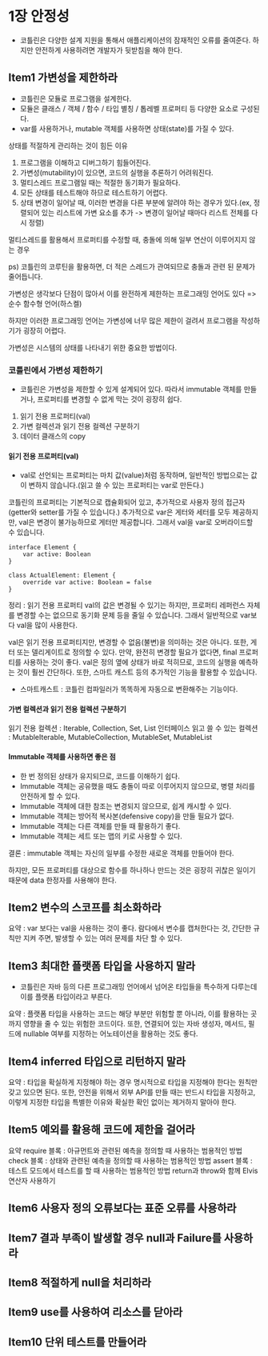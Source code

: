 # 1장 안정성
* 코틀린은 다양한 설계 지원을 통해서 애플리케이션의 잠재적인 오류를 줄여준다. 하지만 안전하게 사용하려면 개발자가 뒷받침을 해야 한다.

## Item1 가변성을 제한하라
* 코틀린은 모듈로 프로그램을 설계한다.
* 모듈은 클래스 / 객체 / 함수 / 타입 별칭 / 톱레벨 프로퍼티 등 다양한 요소로 구성된다.
* var를 사용하거나, mutable 객체를 사용하면 상태(state)를 가질 수 있다.

상태를 적절하게 관리하는 것이 힘든 이유

1. 프로그램을 이해하고 디버그하기 힘들어진다.
2. 가변성(mutability)이 있으면, 코드의 실행을 추론하기 어려워진다.
3. 멀티스레드 프로그램일 때는 적절한 동기화가 필요하다.
4. 모든 상태를 테스트해야 하므로 테스트하기 어렵다.
5. 상태 변경이 일어날 때, 이러한 변경을 다른 부분에 알려야 하는 경우가 있다.(ex, 정렬되어 있는 리스트에 가변 요소를 추가 -> 변경이 일어날 때마다 리스트 전체를 다시 정렬)

멀티스레드를 활용해서 프로퍼티를 수정할 때, 충돌에 의해 일부 연산이 이루어지지 않는 경우

ps) 코틀린의 코루틴을 활용하면, 더 적은 스레드가 관여되므로 충돌과 관련 된 문제가 줄어듭니다. 

가변성은 생각보다 단점이 많아서 이를 완전하게 제한하는 프로그래밍 언어도 있다 => 순수 함수형 언어(하스켈)

하지만 이러한 프로그래밍 언어는 가변성에 너무 많은 제한이 걸려서 프로그램을 작성하기가 굉장히 어렵다.

가변성은 시스템의 상태를 나타내기 위한 중요한 방법이다.

### 코틀린에서 가변성 제한하기

* 코틀린은 가변성을 제한할 수 있게 설계되어 있다. 따라서 immutable 객체를 만들거나, 프로퍼티를 변경할 수 없게 막는 것이 굉장히 쉽다.
1. 읽기 전용 프로퍼티(val)
2. 가변 컬렉션과 읽기 전용 컬렉션 구분하기
3. 데이터 클래스의 copy

#### 읽기 전용 프로퍼티(val)
* val로 선언되는 프로퍼티는 마치 값(value)처럼 동작하며, 일반적인 방법으로는 값이 변하지 않습니다.(읽고 쓸 수 있는 프로퍼티는 var로 만든다.)

코틀린의 프로퍼티는 기본적으로 캡슐화되어 있고, 추가적으로 사용자 정의 접근자(getter와 setter를 가질 수 있습니다.)
추가적으로 var은 게터와 세터를 모두 제공하지만, val은 변경이 불가능하므로 게터만 제공합니다. 그래서 val을 var로 오버라이드할 수 있습니다.

```
interface Element {
    var active: Boolean
}

class ActualElement: Element {
    override var active: Boolean = false
}

```

정리 : 읽기 전용 프로퍼티 val의 값은 변경될 수 있기는 하지만, 프로퍼티 레퍼런스 자체를 변경할 수는 없으므로 동기화 문제 등을 줄일 수 있습니다. 그래서 일반적으로 var보다 val을 많이 사용한다.

val은 읽기 전용 프로퍼티지만, 변경할 수 없음(불변)을 의미하는 것은 아니다. 또한, 게터 또는 델리게이트로 정의할 수 있다.
만약, 완전히 변경할 필요가 없다면, final 프로퍼티를 사용하는 것이 좋다.
val은 정의 옆에 상태가 바로 적히므로, 코드의 실행을 예측하는 것이 훨씬 간단하다. 또한, 스마트 캐스트 등의 추가적인 기능을 활용할 수 있습니다.

* 스마트캐스트 : 코틀린 컴파일러가 똑똑하게 자동으로 변환해주는 기능이다.

#### 가변 컬렉션과 읽기 전용 컬렉션 구분하기

읽기 전용 컬렉션 : Iterable, Collection, Set, List 인터페이스 
읽고 쓸 수 있는 컬렉션 : MutableIterable, MutableCollection, MutableSet, MutableList

#### Immutable 객체를 사용하면 좋은 점
* 한 번 정의된 상태가 유지되므로, 코드를 이해하기 쉽다.
* Immutable 객체는 공유했을 때도 충돌이 따로 이루어지지 않으므로, 병렬 처리를 안전하게 할 수 있다.
* Immutable 객체에 대한 참조는 변경되지 않으므로, 쉽게 캐시할 수 있다.
* Immutable 객체는 방어적 복사본(defensive copy)을 만들 필요가 없다.
* Immutable 객체는 다른 객체를 만들 때 활용하기 좋다.
* Immutable 객체는 세트 또는 맵의 키로 사용할 수 있다.

결론 : immutable 객체는 자신의 일부를 수정한 새로운 객체를 만들어야 한다.

하지만, 모든 프로퍼티를 대상으로 함수를 하나하나 만드는 것은 굉장히 귀찮은 일이기 때문에 data 한정자를 사용해야 한다.

## Item2 변수의 스코프를 최소화하라

요약 : var 보다는 val을 사용하는 것이 좋다. 람다에서 변수를 캡처한다는 것, 간단한 규칙만 지켜 주면, 발생할 수 있는 여러 문제를 차단 할 수 있다.

## Item3 최대한 플랫폼 타입을 사용하지 말라
* 코틀린은 자바 등의 다른 프로그래밍 언어에서 넘어온 타입들을 특수하게 다루는데 이를 플랫폼 타입이라고 부른다.

요약 : 플랫폼 타입을 사용하는 코드는 해당 부분만 위험할 뿐 아니라, 이를 활용하는 곳까지 영향을 줄 수 있는 위험한 코드이다.
또한, 연결되어 있는 자바 생성자, 메서드, 필드에 nullable 여부를 지정하는 어노테이션을 활용하는 것도 좋다. 

## Item4 inferred 타입으로 리턴하지 말라

요약 : 타입을 확실하게 지정해야 하는 경우 명시적으로 타입을 지정해야 한다는 원칙만 갖고 있으면 된다.
또한, 안전을 위해서 외부 API를 만들 때는 반드시 타입을 지정하고, 이렇게 지정한 타입을 특별한 이유와 확실한 확인 없이는 제거하지 말아야 한다.

## Item5 예외를 활용해 코드에 제한을 걸어라

요약
require 블록 : 아규먼트와 관련된 예측을 정의할 때 사용하는 범용적인 방법
check 블록 : 상태와 관련된 예측을 정의할 때 사용하는 범용적인 방법
assert 블록 : 테스트 모드에서 테스트를 할 때 사용하는 범용적인 방법
return과 throw와 함께 Elvis 연산자 사용하기

## Item6 사용자 정의 오류보다는 표준 오류를 사용하라

## Item7 결과 부족이 발생할 경우 null과 Failure를 사용하라

## Item8 적절하게 null을 처리하라

## Item9 use를 사용하여 리소스를 닫아라

## Item10 단위 테스트를 만들어라